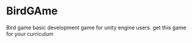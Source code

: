 # BirdGAme
Bird game basic development game for unity engine users. get this game for your curriculum
